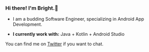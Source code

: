 ### Hi there! I'm Bright.👋

* I am a budding Software Engineer, specializing in Android App Development.

* **I currently work with:** Java + Kotlin + Android Studio

You can find me on [Twitter](https://twitter.com/briocodes) if you want to chat.
<!--
**briocodes/briocodes** is a ✨ _special_ ✨ repository because its `README.md` (this file) appears on your GitHub profile.
Here are some ideas to get you started:

- 🔭 I’m currently working on...
- 🌱 I’m currently learning ...
- 👯 I’m looking to collaborate on...
- 🤔 I’m looking for help with ...
- 💬 Ask me about ...
- 📫 How to reach me: ...
- 😄 Pronouns: ...
- ⚡ Fun fact: ...
-->
